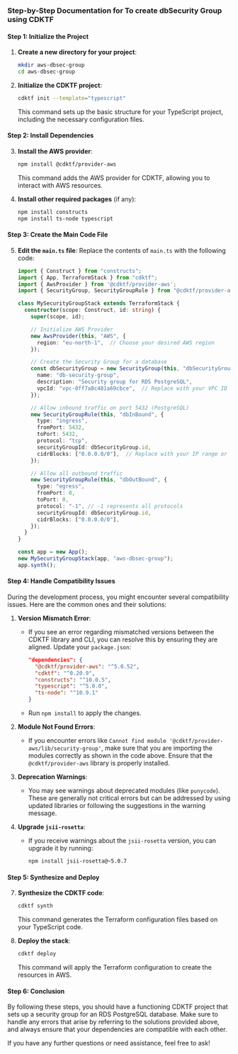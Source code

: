 ### Step-by-Step Documentation for To create dbSecurity Group using CDKTF

#### Step 1: Initialize the Project

1. **Create a new directory for your project**:
   ```bash
   mkdir aws-dbsec-group
   cd aws-dbsec-group
   ```

2. **Initialize the CDKTF project**:
   ```bash
   cdktf init --template="typescript"
   ```
   This command sets up the basic structure for your TypeScript project, including the necessary configuration files.

#### Step 2: Install Dependencies

3. **Install the AWS provider**:
   ```bash
   npm install @cdktf/provider-aws
   ```
   This command adds the AWS provider for CDKTF, allowing you to interact with AWS resources.

4. **Install other required packages** (if any):
   ```bash
   npm install constructs
   npm install ts-node typescript
   ```

#### Step 3: Create the Main Code File

5. **Edit the `main.ts` file**:
   Replace the contents of `main.ts` with the following code:
   ```typescript
   import { Construct } from "constructs";
   import { App, TerraformStack } from "cdktf";
   import { AwsProvider } from '@cdktf/provider-aws';
   import { SecurityGroup, SecurityGroupRule } from "@cdktf/provider-aws/lib/vpc";

   class MySecurityGroupStack extends TerraformStack {
     constructor(scope: Construct, id: string) {
       super(scope, id);

       // Initialize AWS Provider
       new AwsProvider(this, "AWS", {
         region: "eu-north-1",  // Choose your desired AWS region
       });

       // Create the Security Group for a database
       const dbSecurityGroup = new SecurityGroup(this, "dbSecurityGroup", {
         name: "db-security-group",
         description: "Security group for RDS PostgreSQL",
         vpcId: "vpc-0ff7a8c481a69cbce",  // Replace with your VPC ID
       });

       // Allow inbound traffic on port 5432 (PostgreSQL)
       new SecurityGroupRule(this, "dbInBound", {
         type: "ingress",
         fromPort: 5432,
         toPort: 5432,
         protocol: "tcp",
         securityGroupId: dbSecurityGroup.id,
         cidrBlocks: ["0.0.0.0/0"],  // Replace with your IP range or use CIDR blocks
       });

       // Allow all outbound traffic
       new SecurityGroupRule(this, "dbOutBound", {
         type: "egress",
         fromPort: 0,
         toPort: 0,
         protocol: "-1", // -1 represents all protocols
         securityGroupId: dbSecurityGroup.id,
         cidrBlocks: ["0.0.0.0/0"],
       });
     }
   }

   const app = new App();
   new MySecurityGroupStack(app, "aws-dbsec-group");
   app.synth();
   ```

#### Step 4: Handle Compatibility Issues

During the development process, you might encounter several compatibility issues. Here are the common ones and their solutions:

1. **Version Mismatch Error**:
   - If you see an error regarding mismatched versions between the CDKTF library and CLI, you can resolve this by ensuring they are aligned. Update your `package.json`:
     ```json
     "dependencies": {
       "@cdktf/provider-aws": "^5.0.52",
       "cdktf": "^0.20.9",
       "constructs": "^10.0.5",
       "typescript": "^5.0.0",
       "ts-node": "^10.9.1"
     }
     ```
   - Run `npm install` to apply the changes.

2. **Module Not Found Errors**:
   - If you encounter errors like `Cannot find module '@cdktf/provider-aws/lib/security-group'`, make sure that you are importing the modules correctly as shown in the code above. Ensure that the `@cdktf/provider-aws` library is properly installed.

3. **Deprecation Warnings**:
   - You may see warnings about deprecated modules (like `punycode`). These are generally not critical errors but can be addressed by using updated libraries or following the suggestions in the warning message.

4. **Upgrade `jsii-rosetta`**:
   - If you receive warnings about the `jsii-rosetta` version, you can upgrade it by running:
     ```bash
     npm install jsii-rosetta@~5.0.7
     ```

#### Step 5: Synthesize and Deploy

7. **Synthesize the CDKTF code**:
   ```bash
   cdktf synth
   ```
   This command generates the Terraform configuration files based on your TypeScript code.

8. **Deploy the stack**:
   ```bash
   cdktf deploy
   ```
   This command will apply the Terraform configuration to create the resources in AWS.

#### Step 6: Conclusion

By following these steps, you should have a functioning CDKTF project that sets up a security group for an RDS PostgreSQL database. Make sure to handle any errors that arise by referring to the solutions provided above, and always ensure that your dependencies are compatible with each other. 

If you have any further questions or need assistance, feel free to ask!
